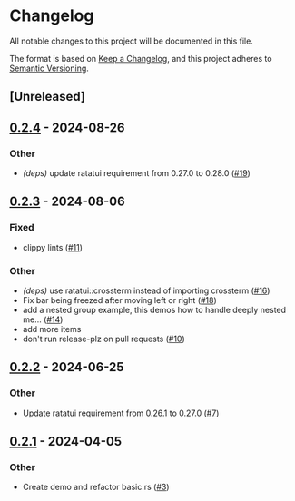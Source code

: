# Changelog
All notable changes to this project will be documented in this file.

The format is based on [Keep a Changelog](https://keepachangelog.com/en/1.0.0/),
and this project adheres to [Semantic Versioning](https://semver.org/spec/v2.0.0.html).

## [Unreleased]

## [0.2.4](https://github.com/shuoli84/tui-menu/compare/v0.2.3...v0.2.4) - 2024-08-26

### Other
- *(deps)* update ratatui requirement from 0.27.0 to 0.28.0 ([#19](https://github.com/shuoli84/tui-menu/pull/19))

## [0.2.3](https://github.com/shuoli84/tui-menu/compare/v0.2.2...v0.2.3) - 2024-08-06

### Fixed
- clippy lints ([#11](https://github.com/shuoli84/tui-menu/pull/11))

### Other
- *(deps)* use ratatui::crossterm instead of importing crossterm ([#16](https://github.com/shuoli84/tui-menu/pull/16))
- Fix bar being freezed after moving left or right ([#18](https://github.com/shuoli84/tui-menu/pull/18))
- add a nested group example, this demos how to handle deeply nested me… ([#14](https://github.com/shuoli84/tui-menu/pull/14))
- add more items
- don't run release-plz on pull requests ([#10](https://github.com/shuoli84/tui-menu/pull/10))

## [0.2.2](https://github.com/shuoli84/tui-menu/compare/v0.2.1...v0.2.2) - 2024-06-25

### Other
- Update ratatui requirement from 0.26.1 to 0.27.0 ([#7](https://github.com/shuoli84/tui-menu/pull/7))

## [0.2.1](https://github.com/shuoli84/tui-menu/compare/v0.2.0...v0.2.1) - 2024-04-05

### Other
- Create demo and refactor basic.rs ([#3](https://github.com/shuoli84/tui-menu/pull/3))
